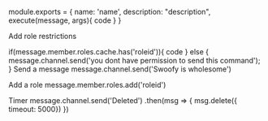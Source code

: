 module.exports = {
    name: 'name',
    description: "description",
    execute(message, args){
        code
    }
}




Add role restrictions

if(message.member.roles.cache.has('roleid')){
    code 
} else {
     message.channel.send('you dont have permission to send this command');
}
Send a message           message.channel.send('Swoofy is wholesome') 


Add a role
 message.member.roles.add('roleid')


Timer
           message.channel.send('Deleted')
            .then(msg => {
                msg.delete({ timeout: 5000})
            })